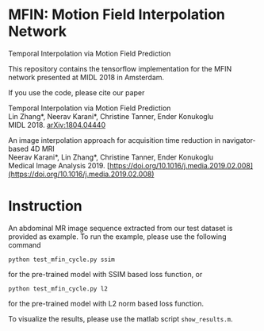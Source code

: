 # MFIN: Motion Field Interpolation Network
Temporal Interpolation via Motion Field Prediction

This repository contains the tensorflow implementation for the MFIN network presented at MIDL 2018 in Amsterdam.

If you use the code, please cite our paper

Temporal Interpolation via Motion Field Prediction <br>
Lin Zhang*, Neerav Karani*, Christine Tanner, Ender Konukoglu <br>
MIDL 2018. [arXiv:1804.04440](https://arxiv.org/abs/1804.04440)

An image interpolation approach for acquisition time reduction in navigator-based 4D MRI <br>
Neerav Karani*, Lin Zhang*, Christine Tanner, Ender Konukoglu <br>
Medical Image Analysis 2019. [https://doi.org/10.1016/j.media.2019.02.008](https://doi.org/10.1016/j.media.2019.02.008)



# Instruction
An abdominal MR image sequence extracted from our test dataset is provided as example. To run the example, please use the following command 

```
python test_mfin_cycle.py ssim
```
for the pre-trained model with SSIM based loss function, or
```
python test_mfin_cycle.py l2
```
for the pre-trained model with L2 norm based loss function.

To visualize the results, please use the matlab script ```show_results.m```.


